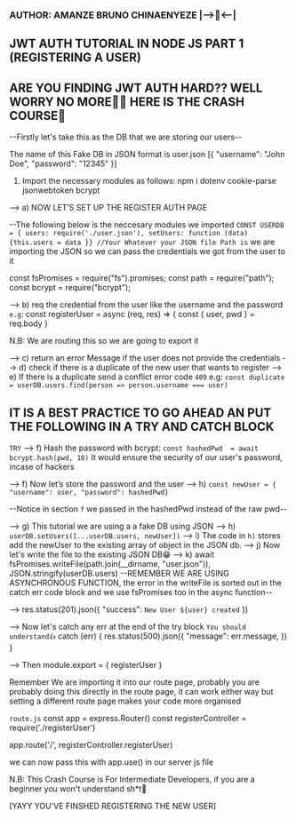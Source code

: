 ### AUTHOR: AMANZE BRUNO CHINAENYEZE |-->👋<--|

## JWT AUTH TUTORIAL IN NODE JS PART 1 (REGISTERING A USER)

## ARE YOU FINDING JWT AUTH HARD?? WELL WORRY NO MORE🥺😀 HERE IS THE CRASH COURSE👋

--Firstly let's take this as the DB that we are storing our users--

The name of this Fake DB in JSON format is user.json
[{
"username": "John Doe",
"password": "12345"
}]

1. Import the necessary modules as follows: npm i dotenv cookie-parse jsonwebtoken bcrypt

--> a) NOW LET’S SET UP THE REGISTER AUTH PAGE

--The following below is the neccesary modules we imported
`CONST USERDB = { users: require('./user.json'), setUsers: function (data) {this.users = data }} //Your Whatever your JSON file Path is` we are importing the JSON so we can pass the credentials we got from the user to it

const fsPromises = require("fs").promises;
const path = require("path");
const bcrypt = require("bcrypt");

--> b) req the credential from the user like the username and the password
`e.g`: const registerUser = async (req, res) => {
const { user, pwd } = req.body
}

N.B: We are routing this so we are going to export it

--> c) return an error Message if the user does not provide the credentials
--> d) check if there is a duplicate of the new user that wants to register
--> e) If there is a duplicate send a conflict error code `409`
e.g:
`const duplicate = userDB.users.find(person => person.username === user)`

## IT IS A BEST PRACTICE TO GO AHEAD AN PUT THE FOLLOWING IN A TRY AND CATCH BLOCK

`TRY`
--> f) Hash the password with bcrypt: `const hashedPwd  = await bcrypt.hash(pwd, 10)` It would ensure the security of our user's password, incase of hackers

--> f) Now let’s store the password and the user
--> h) `const newUser = { "username": user, "password": hashedPwd}`

--Notice in section `f` we passed in the hashedPwd instead of the raw pwd--

--> g) This tutorial we are using a a fake DB using JSON
--> h) `userDB.setUsers([...userDB.users, newUser])`
--> i) The code in `h)` stores add the newUser to the existing array of object in the JSON db.
--> j) Now let's write the file to the existing JSON DB😁
--> k) await fsPromises.writeFile(path.join(__dirname, "user.json")), JSON.stringify(userDB.users)
--REMEMBER WE ARE USING ASYNCHRONOUS FUNCTION, the error in the writeFile is sorted out in the catch err code block and we use fsPromises too in the async function--

--> res.status(201).json({
"success": `New User ${user} created`
})

--> Now let's catch any err at the end of the try block `You should understand👍`
catch (err) {
res.status(500).json({
"message": err.message,
})
}

--> Then module.export = { registerUser }

Remember We are importing it into our route page, probably you are probably doing this directly in the route page, it can work either way but setting a different route page makes your code more organised

`route.js`
const app = express.Router()
const registerController = require('./registerUser')

app.route('/', registerController.registerUser)

we can now pass this with app.use() in our server js file

N.B: This Crash Course is For Intermediate Developers, if you are a beginner you won't understand sh\*t🤣

[YAYY YOU'VE FINSHED REGISTERING THE NEW USER]
